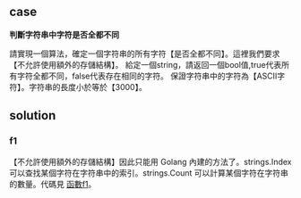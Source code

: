 ## case

**判斷字符串中字符是否全都不同**

請實現一個算法，確定一個字符串的所有字符【是否全都不同】。這裡我們要求【不允許使用額外的存儲結構】。 給定一個string，請返回一個bool值,true代表所有字符全都不同，false代表存在相同的字符。 保證字符串中的字符為【ASCII字符】。字符串的長度小於等於【3000】。

## solution

### f1

【不允許使用額外的存儲結構】因此只能用 Golang 內建的方法了。strings.Index 可以查找某個字符在字符串中的索引。strings.Count 可以計算某個字符在字符串的數量。代碼見 [函數f1](main.go)。